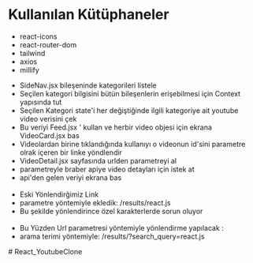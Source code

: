 <h1>Kullanılan Kütüphaneler</h1>

<ul>
<li>react-icons</li>
<li>react-router-dom</li>
<li>tailwind</li>
<li>axios</li>
<li>millify</li>
</ul>

<ul>
<li>SideNav.jsx bileşeninde kategorileri listele</li>
<li>Seçilen kategori bilgisini bütün bileşenlerin erişebilmesi için Context yapısında tut</li>
<li>Seçilen Kategori state'i her değiştiğinde ilgili kategoriye ait youtube video verisini çek</li>
<li>Bu veriyi Feed.jsx ' kullan ve herbir video objesi için ekrana VideoCard.jsx bas</li>
<li>Videolardan birine tıklandığında kullanıyı o videonun id'sini parametre olrak içeren bir linke yöndlendir</li>
<li>VideoDetail.jsx sayfasında urlden parametreyi al</li>
<li>parametreyle braber apiye video detayları için istek at</li>
<li>api'den gelen veriyi ekrana bas</li>
<br>
<li>Eski Yönlendirğimiz Link</li>
<li>parametre yöntemiyle ekledik: /results/react.js</li>
<li>Bu şekilde yönlendirince özel karakterlerde sorun oluyor</li>
<br>
<li>Bu Yüzden Url parametresi yöntemiyle yönlendirme yapılacak :</li>
<li>arama terimi yöntemiyle: /results/?search_query=react.js</li>
</ul>
# React_YoutubeClone

